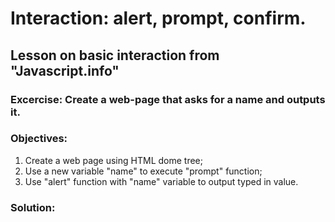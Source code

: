 # Interaction: alert, prompt, confirm.

## Lesson on basic interaction from "Javascript.info"

### Excercise: Create a web-page that asks for a name and outputs it.

### Objectives:
1. Create a web page using HTML dome tree;
2. Use a new variable "name" to execute "prompt" function;
3. Use "alert" function with "name" variable to output typed in value.

### Solution: 


 